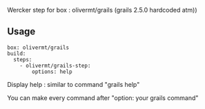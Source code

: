 Wercker step for box : olivermt/grails (grails 2.5.0 hardcoded atm))

Usage
-----------
    box: olivermt/grails
    build:
      steps:
        - olivermt/grails-step:
            options: help
Display help : similar to command "grails help"


You can make every command after "option: your grails command"

